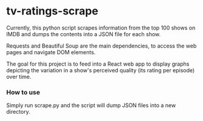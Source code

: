 # tv-ratings-scrape
Currently, this python script scrapes information from the top 100 shows on IMDB and dumps the contents into a JSON file for each show.

Requests and Beautiful Soup are the main dependencies, to access the web pages and navigate DOM elements.

The goal for this project is to feed into a React web app to display graphs depicting the variation in a show's perceived quality (its rating per episode) over time.

### How to use
Simply run scrape.py and the script will dump JSON files into a new directory.